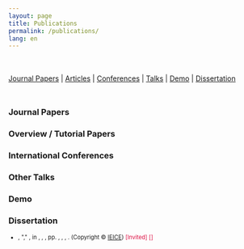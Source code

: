 ```yaml
---
layout: page
title: Publications
permalink: /publications/
lang: en
---
```


<script src="/assets/js/bibtex_js.js" type="text/javascript" charset="utf-8"></script>
<bibtex src="/assets/js/koyama_en_js.bib"></bibtex>

<style>
    #bibtex_js_menu {margin: 3rem 0rem;}
    ul#bibtex_js { font-size: 80%; margin-bottom: 0.5rem;}
    #award { color: #d14 }
    [class="Shoichi Koyama"] {text-decoration: underline;}
</style>

<div id="bibtex_js_menu">
<a href="#journal">Journal Papers</a> &#124; <a href="#article">Articles</a> &#124; <a href="#int-conf">Conferences</a> &#124; <a href="#talk">Talks</a> &#124; <a href="#demo">Demo</a> &#124; <a href="#disser">Dissertation</a>
</div>

<h3 id="journal"> Journal Papers </h3>
<div class="bibtex_display" category="Journal Papers|Letters"></div>

<h3 id="article"> Overview / Tutorial Papers </h3>
<div class="bibtex_display" category="Articles"></div>

<h3 id="int-conf"> International Conferences </h3>
<div class="bibtex_display" category="International Conferences"></div>

<h3 id="talk"> Other Talks </h3>
<div class="bibtex_display" category="Talks"></div>

<h3 id="demo"> Demo </h3>
<div class="bibtex_display" category="Demo"></div>

<h3 id="disser"> Dissertation </h3>
<div class="bibtex_display" category="Dissertation"></div>

<div class="bibtex_structure">
    <div class="sort year" extra="DESC number">
      <div class="templates">
      </div>
    </div>
</div>

<div class="bibtex_template">
<ul id="bibtex_js"> <li>
    <div>
        <span class="author"></span>,
        <span class="if title">"<span class="title"></span>," </span>
        <span class="if journal"><em><span class="journal"></span></em>, </span>
        <span class="if booktitle">in <em><span class="booktitle"></span></em>, </span>
        <span class="if howpublished"><em><span class="howpublished"></span></em>, </span>
        <span class="if school"><em><span class="school"></span></em>, </span>
        <span class="if pages">pp. <span class="pages"></span>, </span>
        <span class="if address"><span class="address"></span>, </span>
        <span class="if month"><span class="month"></span>, </span>
        <span class="if year"><span class="year"></span></span>. 
        <span class="if note"><span class="note"></span></span> 
        <span class="if ieicenotice">(Copyright &copy; <span class="ieicenotice"></span> <a href="https://search.ieice.org/" target="_blank">IEICE</a>)</span> 
        <span class="if url"><a class="url" target="_blank"><i class="fas fa-external-link-alt"></i></a></span> 
        <span class="if pdf"><a class="pdf" target="_blank"><i class="fas fa-file-pdf"></i></a></span> 
        <span class="if code"><a class="code" target="_blank"><i class="fas fa-code"></i></a></span> 
        <span class="if ppt"><a class="ppt" target="_blank"><i class="fas fa-file-powerpoint"></i></a></span> 
        <span class="if movie"><a class="movie" target="_blank"><i class="fas fa-video"></i></a></span> 
        <span class="if invite==1|2"><span id="award">[Invited]</span></span> 
        <span class="if award_en"><span id="award">[<span class="award_en"></span>]</span></span>
    </div>
</li></ul>
</div>



